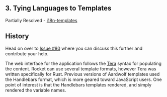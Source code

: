 ## 3.  Tying Languages to Templates

Partially Resolved - [i18n-templates](https://github.com/BanjoFox/aardwolf/tree/i18n-templates)

History
--- 

Head on over to [Issue #80](https://github.com/BanjoFox/aardwolf/issues/80) where you can discuss this further and contribute your help.

The web interface for the application follows the [Tera](https://github.com/Keats/tera) syntax for populating the content.  Rocket can use several template formats, however Tera was written specifically for Rust.  Previous versions of Aardwolf templates used the Handlebars format, which is more geared toward JavaScript users.  One point of interest is that the Handlebars templates rendered, and simply rendered the variable names.
